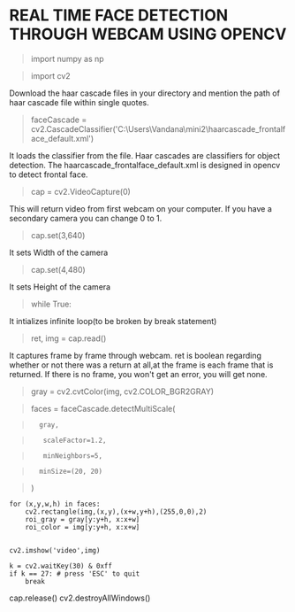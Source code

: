 ﻿# REAL TIME FACE DETECTION THROUGH WEBCAM USING OPENCV
 >import numpy as np
 
 >import cv2
 
 Download the haar cascade files in your directory and mention the path of haar cascade file within single quotes.
 
 >faceCascade = cv2.CascadeClassifier('C:\\Users\\Vandana\\mini2\\haarcascade_frontalface_default.xml')

It loads the classifier from the file. Haar cascades are classifiers for object detection. The haarcascade_frontalface_default.xml is designed in opencv to detect frontal face.

>cap = cv2.VideoCapture(0)

This will return video from first webcam on your computer. If you have a secondary camera you can change 0 to 1.

>cap.set(3,640) 

It sets Width of the camera

>cap.set(4,480) 

It sets Height of the camera 

>while True:

It intializes infinite loop(to be broken by break statement)

>    ret, img = cap.read()

It captures frame by frame through webcam. ret is boolean regarding whether or not there was a return at all,at the frame is each frame that is returned. If there is no frame, you won't get an error, you will get none.


>    gray = cv2.cvtColor(img, cv2.COLOR_BGR2GRAY)

>   faces = faceCascade.detectMultiScale(

>       gray,

>        scaleFactor=1.2,

>        minNeighbors=5,    

>       minSize=(20, 20)

>   )


    for (x,y,w,h) in faces:
        cv2.rectangle(img,(x,y),(x+w,y+h),(255,0,0),2)
        roi_gray = gray[y:y+h, x:x+w]
        roi_color = img[y:y+h, x:x+w]
        

    cv2.imshow('video',img)

    k = cv2.waitKey(30) & 0xff
    if k == 27: # press 'ESC' to quit
        break

cap.release()
cv2.destroyAllWindows()

